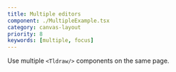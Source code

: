 ```yaml
---
title: Multiple editors
component: ./MultipleExample.tsx
category: canvas-layout
priority: 8
keywords: [multiple, focus]
---
```


Use multiple `<Tldraw/>` components on the same page.
